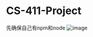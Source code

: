 # CS-411-Project
先确保自己有npm和node
![image](https://user-images.githubusercontent.com/61080959/200742051-e3705218-bd4f-4cab-aaa5-8da55062fe34.png)
